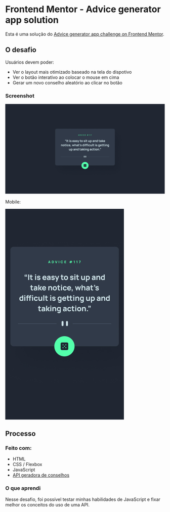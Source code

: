 # Frontend Mentor - Advice generator app solution

Esta é uma solução do [Advice generator app challenge on Frontend Mentor](https://www.frontendmentor.io/challenges/advice-generator-app-QdUG-13db).

## O desafio

Usuários devem poder:

- Ver o layout mais otimizado baseado na tela do dispotivo
- Ver o botão interativo ao colocar o mouse em cima
- Gerar um novo conselho aleatório ao clicar no botão

### Screenshot

![](./design/desktop-design.jpg)

Mobile:

![](./design/mobile-design.jpg)

## Processo

### Feito com:

- HTML
- CSS / Flexbox
- JavaScript
- [API geradora de conselhos](https://api.adviceslip.com/)

### O que aprendi

Nesse desafio, foi possível testar minhas habilidades de JavaScript e fixar melhor os conceitos do uso de uma API.